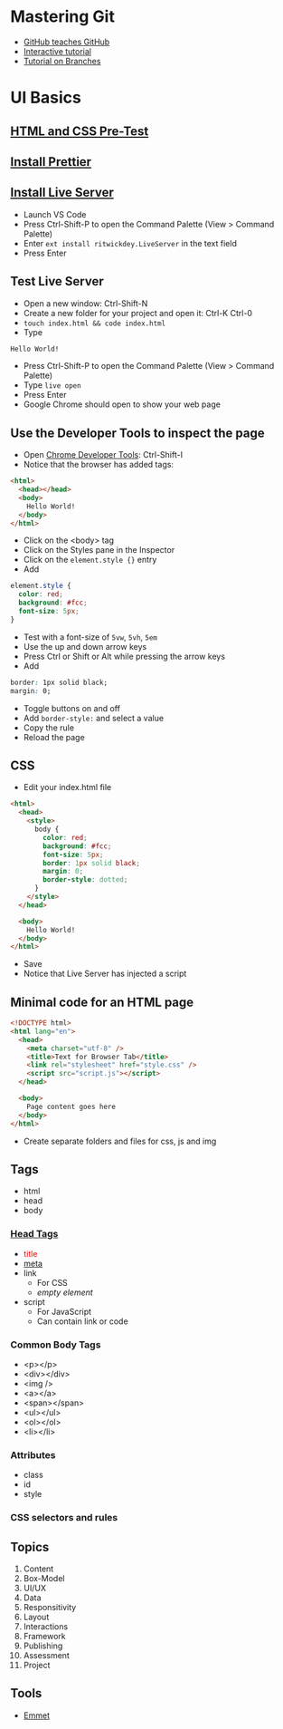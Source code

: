 # Mastering Git

- [GitHub teaches GitHub](https://github.com/FbW-E04-1/learn-github)
- [Interactive tutorial](https://learngitbranching.js.org/)
- [Tutorial on Branches](https://www.tutorialspoint.com/git/git_managing_branches.htm)

# UI Basics

## [HTML and CSS Pre-Test](https://forms.gle/vqcHfKTiWBoWWLRN8)

## [Install Prettier](https://marketplace.visualstudio.com/items?itemName=esbenp.prettier-vscode)

## [Install Live Server](https://marketplace.visualstudio.com/items?itemName=ritwickdey.LiveServer)

- Launch VS Code
- Press Ctrl-Shift-P to open the Command Palette (View > Command Palette)
- Enter `ext install ritwickdey.LiveServer` in the text field
- Press Enter

## Test Live Server

- Open a new window: Ctrl-Shift-N
- Create a new folder for your project and open it: Ctrl-K Ctrl-0
- `touch index.html && code index.html`
- Type

```html
Hello World!
```

- Press Ctrl-Shift-P to open the Command Palette (View > Command Palette)
- Type `live open`
- Press Enter
- Google Chrome should open to show your web page

## Use the Developer Tools to inspect the page

- Open [Chrome Developer Tools](https://developer.chrome.com/docs/devtools/open/): Ctrl-Shift-I
- Notice that the browser has added tags:

```html
<html>
  <head></head>
  <body>
    Hello World!
  </body>
</html>
```

- Click on the &lt;body&gt; tag
- Click on the Styles pane in the Inspector
- Click on the `element.style {}` entry
- Add

```css
element.style {
  color: red;
  background: #fcc;
  font-size: 5px;
}
```

- Test with a font-size of `5vw`, `5vh`, `5em`
- Use the up and down arrow keys
- Press Ctrl or Shift or Alt while pressing the arrow keys
- Add

```css
border: 1px solid black;
margin: 0;
```

- Toggle buttons on and off
- Add `border-style:` and select a value
- Copy the rule
- Reload the page

## CSS

- Edit your index.html file

```html
<html>
  <head>
    <style>
      body {
        color: red;
        background: #fcc;
        font-size: 5px;
        border: 1px solid black;
        margin: 0;
        border-style: dotted;
      }
    </style>
  </head>

  <body>
    Hello World!
  </body>
</html>
```

- Save
- Notice that Live Server has injected a script

## Minimal code for an HTML page

```html
<!DOCTYPE html>
<html lang="en">
  <head>
    <meta charset="utf-8" />
    <title>Text for Browser Tab</title>
    <link rel="stylesheet" href="style.css" />
    <script src="script.js"></script>
  </head>

  <body>
    Page content goes here
  </body>
</html>
```

- Create separate folders and files for css, js and img

## Tags

- html
- head
- body

### [Head Tags](https://www.w3schools.com/tags/tag_head.asp)

- <span style="color:red">title</span>
- [meta](https://www.w3schools.com/tags/tag_meta.asp)
- link
  - For CSS
  - _empty element_
- script
  - For JavaScript
  - Can contain link or code

### Common Body Tags

- &lt;p&gt;&lt;/p&gt;
- &lt;div&gt;&lt;/div&gt;
- &lt;img /&gt;
- &lt;a&gt;&lt;/a&gt;
- &lt;span&gt;&lt;/span&gt;
- &lt;ul&gt;&lt;/ul&gt;
- &lt;ol&gt;&lt;/ol&gt;
- &lt;li&gt;&lt;/li&gt;

### Attributes

- class
- id
- style

### CSS selectors and rules

## Topics

1. Content
1. Box-Model
1. UI/UX
1. Data
1. Responsitivity
1. Layout
1. Interactions
1. Framework
1. Publishing
1. Assessment
1. Project

## Tools

- [Emmet](https://code.visualstudio.com/docs/editor/emmet)
